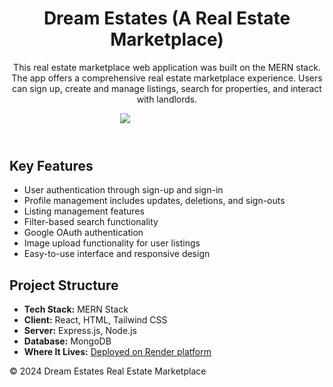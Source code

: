 <!DOCTYPE html>
<html lang="en">
<head>
    <meta charset="UTF-8">
    <meta name="viewport" content="width=device-width, initial-scale=1.0">
</head>
<body>
    <header>
        <h1>Dream Estates (A Real Estate Marketplace)</h1>
        <p>This real estate marketplace web application was built on the MERN stack. The app offers a comprehensive real estate marketplace experience. Users can sign up, create and manage listings, search for properties, and interact with landlords.</p>
       <img src="https://github.com/user-attachments/assets/0272482d-10fa-473c-9a46-236314dd2d7a" style="max-width: 150px; display: block; margin: 0 auto;">
    </header>
    <main>
        <section>
            <h2>Key Features</h2>
            <ul>
                <li>User authentication through sign-up and sign-in</li>
                <li>Profile management includes updates, deletions, and sign-outs</li>
                <li>Listing management features</li>
                <li>Filter-based search functionality</li>
                <li>Google OAuth authentication</li>
                <li>Image upload functionality for user listings</li>
                <li>Easy-to-use interface and responsive design</li>
            </ul>
        </section>
        <section>
            <h2>Project Structure</h2>
            <ul>
                <li><strong>Tech Stack:</strong> MERN Stack</li>
                <li><strong>Client:</strong> React, HTML, Tailwind CSS</li>
                <li><strong>Server:</strong> Express.js, Node.js</li>
                <li><strong>Database:</strong> MongoDB</li>
                 <li><strong>Where It Lives:</strong> <a href="https://mern-estate-3b11.onrender.com/">Deployed on Render platform</a></li>
            </ul>
        </section>
    </main>
    <footer>
        <p>&copy; 2024 Dream Estates Real Estate Marketplace</p>
    </footer>
</body>
</html>
